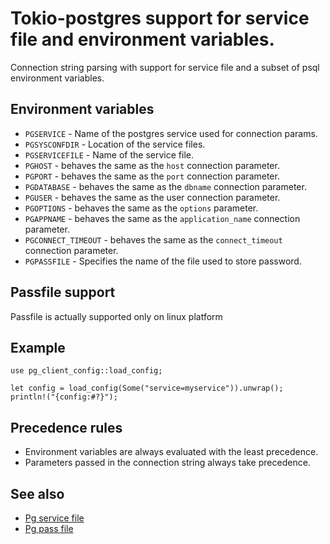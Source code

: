 # Tokio-postgres support for service file and environment variables.

Connection string parsing with support for service file
and a subset of psql environment variables.

## Environment variables

* `PGSERVICE` - Name of the postgres service used for connection params.
* `PGSYSCONFDIR` - Location of the service files.
* `PGSERVICEFILE` - Name of the service file.
* `PGHOST` - behaves the same as the `host` connection parameter.
* `PGPORT` - behaves the same as the `port` connection parameter.
* `PGDATABASE` - behaves the same as the `dbname` connection parameter.
* `PGUSER` - behaves the same as the user connection parameter.
* `PGOPTIONS` - behaves the same as the `options` parameter.
* `PGAPPNAME` - behaves the same as the `application_name` connection parameter.
* `PGCONNECT_TIMEOUT` - behaves the same as the `connect_timeout` connection parameter.
* `PGPASSFILE` - Specifies the name of the file used to store password.

## Passfile support 

Passfile is actually supported only on linux platform

## Example

```
use pg_client_config::load_config;

let config = load_config(Some("service=myservice")).unwrap();
println!("{config:#?}");
```

## Precedence rules

* Environment variables are always evaluated with the least precedence.
* Parameters passed in the connection string always take precedence.

## See also

* [Pg service file](https://www.postgresql.org/docs/current/libpq-pgservice.html)
* [Pg pass file](https://www.postgresql.org/docs/current/libpq-pgpass.html)
